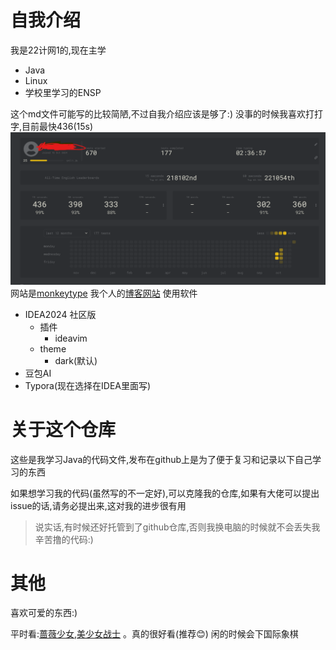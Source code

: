 # 自我介绍

我是22计网1的,现在主学

- Java
- Linux
- 学校里学习的ENSP

这个md文件可能写的比较简陋,不过自我介绍应该是够了:)
没事的时候我喜欢打打字,目前最快436(15s)
![img_9.png](img_9.png)
网站是[monkeytype](www.monkeytype.com)
我个人的[博客网站](aaa.xzin.top)
使用软件

- IDEA2024 社区版
    - 插件
        - ideavim
    - theme
        - dark(默认)
- 豆包AI
- Typora(现在选择在IDEA里面写)

# 关于这个仓库

这些是我学习Java的代码文件,发布在github上是为了便于复习和记录以下自己学习的东西

如果想学习我的代码(虽然写的不一定好),可以克隆我的仓库,如果有大佬可以提出issue的话,请务必提出来,这对我的进步很有用


> 说实话,有时候还好托管到了github仓库,否则我换电脑的时候就不会丢失我辛苦撸的代码:)

# 其他

喜欢可爱的东西:)

平时看:[蔷薇少女](https://www.bilibili.com/bangumi/play/ep9702?spm_id_from=333.337.0.0&from_spmid=666.25.episode.0),[美少女战士](https://www.nyadm.net/play/6124-1-19.html)
。真的很好看(推荐😊)
闲的时候会下国际象棋
